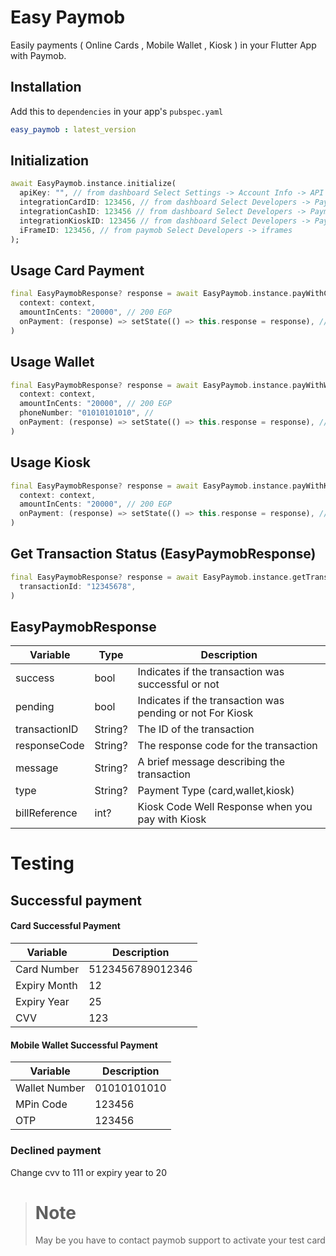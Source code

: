 # Easy Paymob

Easily payments ( Online Cards , Mobile Wallet , Kiosk ) in your Flutter App with Paymob.

## Installation

Add this to `dependencies` in your app's `pubspec.yaml`

```yaml
easy_paymob : latest_version
```

## Initialization

```dart
await EasyPaymob.instance.initialize(
  apiKey: "", // from dashboard Select Settings -> Account Info -> API Key 
  integrationCardID: 123456, // from dashboard Select Developers -> Payment Integrations -> Online Card ID 
  integrationCashID: 123456 // from dashboard Select Developers -> Payment Integrations -> Mobile Wallet ID 
  integrationKioskID: 123456 // from dashboard Select Developers -> Payment Integrations -> Kiosk ID 
  iFrameID: 123456, // from paymob Select Developers -> iframes 
);
```

## Usage Card Payment

```dart
final EasyPaymobResponse? response = await EasyPaymob.instance.payWithCard(
  context: context,
  amountInCents: "20000", // 200 EGP
  onPayment: (response) => setState(() => this.response = response), // Optional
)
```

## Usage Wallet

```dart
final EasyPaymobResponse? response = await EasyPaymob.instance.payWithWallet(
  context: context,
  amountInCents: "20000", // 200 EGP
  phoneNumber: "01010101010", // 
  onPayment: (response) => setState(() => this.response = response), // Optional
)
```

## Usage Kiosk

```dart
final EasyPaymobResponse? response = await EasyPaymob.instance.payWithKiosk(
  context: context,
  amountInCents: "20000", // 200 EGP
  onPayment: (response) => setState(() => this.response = response), // Optional
)
```


## Get Transaction Status (EasyPaymobResponse)

```dart
final EasyPaymobResponse? response = await EasyPaymob.instance.getTransactionStatus(
  transactionId: "12345678",
)
```

## EasyPaymobResponse

| Variable      | Type    | Description          |
| ------------- |---------| -------------------- |
| success       | bool    | Indicates if the transaction was successful or not |
| pending       | bool    | Indicates if the transaction was pending or not For Kiosk |
| transactionID | String? | The ID of the transaction |
| responseCode  | String? | The response code for the transaction |
| message       | String? | A brief message describing the transaction |
| type          | String? | Payment Type (card,wallet,kiosk) |
| billReference | int?    | Kiosk Code Well Response when you pay with Kiosk |


# Testing
## Successful payment
#### Card Successful Payment
| Variable     | Description       |
|--------------|-------------------|
| Card Number  | 5123456789012346  |
| Expiry Month | 12                |
| Expiry Year  | 25                |
| CVV          | 123               |

#### Mobile Wallet Successful Payment

| Variable     | Description       |
|--------------|-------------------|
| Wallet Number| 01010101010       |
| MPin Code    | 123456            |
| OTP          | 123456            |

### Declined payment

Change cvv to 111 or expiry year to 20

> # Note 
> 
> May be you have to contact paymob support to activate your test card 
